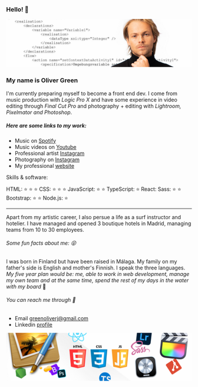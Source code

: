 ### Hello! 👋 
<img src="img/bannercococod3.jpg">

### My name is Oliver Green
I'm currently preparing myself to become a front end dev. 
I come from music production with *Logic Pro X* and have some experience in video editing through *Final Cut Pro* and photography + editing with *Lightroom, Pixelmator and Photoshop*.

##### Here are some links to my work:
- Music on [Spotify](https://open.spotify.com/artist/2KZq8iWAr0lZ0L1Ua6HgQs)
- Music videos on [Youtube](https://www.youtube.com/c/COCOGREEN)
- Professional artist [Instagram](https://www.instagram.com/cocositoverde/?hl=es)
- Photography on [Instagram](https://www.instagram.com/joyeuxcoco/?hl=es)
- My professional [website](https://www.imcocogreen.com)

Skills & software:

HTML: :star: :star: :star: 
CSS: :star: :star: :star: 
JavaScript: :star: :star: 
TypeScript: :star: 
React:
Sass: :star: :star: 
Bootstrap: :star: :star: 
Node.js: :star: 


- - -

Apart from my artistic career, I also persue a life as a surf instructor and hotelier. I have managed and opened 3 boutique hotels in Madrid, managing teams from 10 to 30 employees.


###### Some fun facts about me: :stuck_out_tongue_closed_eyes: 
I was born in Finland but have been raised in Málaga. My family on my father's side is English and mother's Finnish. I speak the three languages.
*My five year plan would be: me, able to work in web development, manage my own team and at the same time, spend the rest of my days in the water with my board* :ocean:

###### You can reach me through :email:
- Email <a href = greenoliverj@gmail.com>greenoliverj@gmail.com</a>
- Linkedin [profile](https://www.linkedin.com/in/oliver-green-12b03784/) 


<img src="img/BannerSuperLogos.jpg">





<!--
**Cococod3/Cococod3** is a ✨ _special_ ✨ repository because its `README.md` (this file) appears on your GitHub profile.

Here are some ideas to get you started:

- 🔭 I’m currently working on ...
- 🌱 I’m currently learning ...
- 👯 I’m looking to collaborate on ...
- 🤔 I’m looking for help with ...
- 💬 Ask me about ...
- 📫 How to reach me: ...
- 😄 Pronouns: ...
- ⚡ Fun fact: ...
-->
